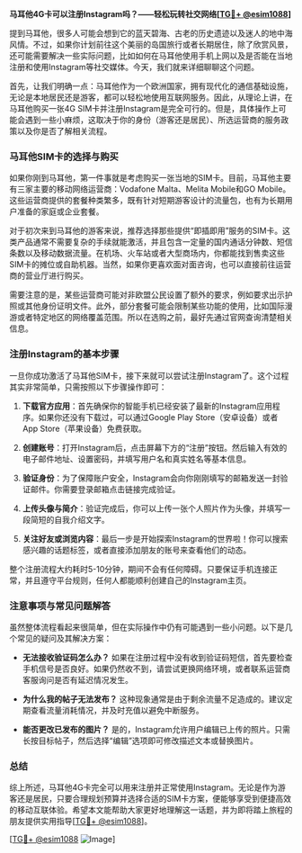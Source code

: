 **马耳他4G卡可以注册Instagram吗？——轻松玩转社交网络[[TG💪+ @esim1088](https://t.me/s/esim1088)]**

提到马耳他，很多人可能会想到它的蓝天碧海、古老的历史遗迹以及迷人的地中海风情。不过，如果你计划前往这个美丽的岛国旅行或者长期居住，除了欣赏风景，还可能需要解决一些实际问题，比如如何在马耳他使用手机上网以及是否能在当地注册和使用Instagram等社交媒体。今天，我们就来详细聊聊这个问题。

首先，让我们明确一点：马耳他作为一个欧洲国家，拥有现代化的通信基础设施，无论是本地居民还是游客，都可以轻松地使用互联网服务。因此，从理论上讲，在马耳他购买一张4G SIM卡并注册Instagram是完全可行的。但是，具体操作上可能会遇到一些小麻烦，这取决于你的身份（游客还是居民）、所选运营商的服务政策以及你是否了解相关流程。

### 马耳他SIM卡的选择与购买

如果你刚到马耳他，第一件事就是考虑购买一张当地的SIM卡。目前，马耳他主要有三家主要的移动网络运营商：Vodafone Malta、Melita Mobile和GO Mobile。这些运营商提供的套餐种类繁多，既有针对短期游客设计的流量包，也有为长期用户准备的家庭或企业套餐。

对于初次来到马耳他的游客来说，推荐选择那些提供“即插即用”服务的SIM卡。这类产品通常不需要复杂的手续就能激活，并且包含一定量的国内通话分钟数、短信条数以及移动数据流量。在机场、火车站或者大型商场内，你都能找到售卖这些SIM卡的摊位或自助机器。当然，如果你更喜欢面对面咨询，也可以直接前往运营商的营业厅进行购买。

需要注意的是，某些运营商可能对非欧盟公民设置了额外的要求，例如要求出示护照或其他身份证明文件。此外，部分套餐可能会限制某些功能的使用，比如国际漫游或者特定地区的网络覆盖范围。所以在选购之前，最好先通过官网查询清楚相关信息。

### 注册Instagram的基本步骤

一旦你成功激活了马耳他SIM卡，接下来就可以尝试注册Instagram了。这个过程其实非常简单，只需按照以下步骤操作即可：

1. **下载官方应用**：首先确保你的智能手机已经安装了最新的Instagram应用程序。如果你还没有下载过，可以通过Google Play Store（安卓设备）或者App Store（苹果设备）免费获取。
   
2. **创建账号**：打开Instagram后，点击屏幕下方的“注册”按钮。然后输入有效的电子邮件地址、设置密码，并填写用户名和真实姓名等基本信息。

3. **验证身份**：为了保障账户安全，Instagram会向你刚刚填写的邮箱发送一封验证邮件。你需要登录邮箱点击链接完成验证。

4. **上传头像与简介**：验证完成后，你可以上传一张个人照片作为头像，并填写一段简短的自我介绍文字。

5. **关注好友或浏览内容**：最后一步是开始探索Instagram的世界啦！你可以搜索感兴趣的话题标签，或者直接添加朋友的账号来查看他们的动态。

整个注册流程大约耗时5-10分钟，期间不会有任何障碍。只要保证手机连接正常，并且遵守平台规则，任何人都能顺利创建自己的Instagram主页。

### 注意事项与常见问题解答

虽然整体流程看起来很简单，但在实际操作中仍有可能遇到一些小问题。以下是几个常见的疑问及其解决方案：

- **无法接收验证码怎么办？**
  如果在注册过程中没有收到验证码短信，首先要检查手机信号是否良好。如果仍然收不到，请尝试更换网络环境，或者联系运营商客服询问是否有延迟情况发生。

- **为什么我的帖子无法发布？**
  这种现象通常是由于剩余流量不足造成的。建议定期查看流量消耗情况，并及时充值以避免中断服务。

- **能否更改已发布的图片？**
  是的，Instagram允许用户编辑已上传的照片。只需长按目标帖子，然后选择“编辑”选项即可修改描述文本或替换图片。

### 总结

综上所述，马耳他4G卡完全可以用来注册并正常使用Instagram。无论是作为游客还是居民，只要合理规划预算并选择合适的SIM卡方案，便能够享受到便捷高效的移动互联体验。希望本文能帮助大家更好地理解这一话题，并为即将踏上旅程的朋友提供实用指导[[TG💪+ @esim1088](https://t.me/s/esim1088)]。

[[TG💪+ @esim1088](https://t.me/s/esim1088) ![Image](https://i.postimg.cc/4NQfJmqS/Snipaste-2025-05-13-00-14-12.png)]
